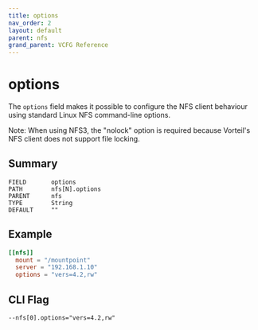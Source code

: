```yaml
---
title: options
nav_order: 2
layout: default
parent: nfs
grand_parent: VCFG Reference
---
```


# options 

The `options` field makes it possible to configure the NFS client behaviour using standard Linux NFS command-line options.

Note: When using NFS3, the "nolock" option is required because Vorteil's NFS client does not support file locking.

## Summary

```
FIELD       options
PATH        nfs[N].options
PARENT      nfs
TYPE        String
DEFAULT     ""
```

## Example

```toml
[[nfs]]
  mount = "/mountpoint"
  server = "192.168.1.10"
  options = "vers=4.2,rw"
```

## CLI Flag

```
--nfs[0].options="vers=4.2,rw"
```